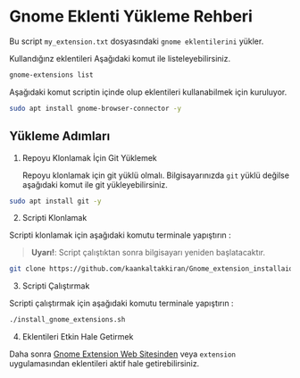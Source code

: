 # Gnome Eklenti Yükleme Rehberi

Bu script `my_extension.txt` dosyasındaki `gnome eklentilerini` yükler.

Kullandığınz eklentileri Aşağıdaki komut ile listeleyebilirsiniz.

```bash
gnome-extensions list
```

Aşağıdaki komut scriptin içinde olup eklentileri kullanabilmek için kuruluyor.

```bash
sudo apt install gnome-browser-connector -y
```

## Yükleme Adımları

1. Repoyu Klonlamak İçin Git Yüklemek

   Repoyu klonlamak için git yüklü olmalı. Bilgisayarınızda `git` yüklü değilse aşağıdaki komut ile git yükleyebilirsiniz.

```bash
sudo apt install git -y
```

2. Scripti Klonlamak

Scripti klonlamak için aşağıdaki komutu terminale yapıştırın :

> **Uyarı!**: Script çalıştıktan sonra bilgisayarı yeniden başlatacaktır.

```bash
git clone https://github.com/kaankaltakkiran/Gnome_extension_installaion.git && cd Gnome_extension_installaion
```

3. Scripti Çalıştırmak

Scripti çalıştırmak için aşağıdaki komutu terminale yapıştırın :

```bash
./install_gnome_extensions.sh
```

4. Eklentileri Etkin Hale Getirmek

Daha sonra [Gnome Extension Web Sitesinden](https://extensions.gnome.org/local/) veya `extension` uygulamasından eklentileri aktif hale getirebilirsiniz.
